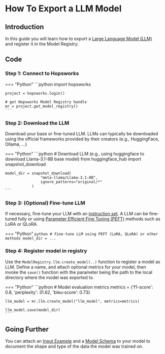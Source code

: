 # How To Export a LLM Model

## Introduction

In this guide you will learn how to export a [Large Language Model (LLM)](https://www.hopsworks.ai/dictionary/llms-large-language-models) and register it in the Model Registry.

## Code

### Step 1: Connect to Hopsworks

=== "Python"
    ```python
    import hopsworks

    project = hopsworks.login()

    # get Hopsworks Model Registry handle
    mr = project.get_model_registry()
    ```

### Step 2: Download the LLM

Download your base or fine-tuned LLM. LLMs can typically be downloaded using the official frameworks provided by their creators (e.g., HuggingFace, Ollama, ...)

=== "Python"
    ```python
    # Download LLM (e.g., using huggingface to download Llama-3.1-8B base model)
    from huggingface_hub import snapshot_download

    model_dir = snapshot_download(
                    "meta-llama/Llama-3.1-8B",
                    ignore_patterns="original/*"
                )
    ```

### Step 3: (Optional) Fine-tune LLM

If necessary, fine-tune your LLM with an [instruction set](https://www.hopsworks.ai/dictionary/instruction-datasets-for-fine-tuning-llms). A LLM can be fine-tuned fully or using [Parameter Efficient Fine Tuning (PEFT)](https://www.hopsworks.ai/dictionary/parameter-efficient-fine-tuning-of-llms) methods such as LoRA or QLoRA.

=== "Python"
    ```python
    # Fine-tune LLM using PEFT (LoRA, QLoRA) or other methods
    model_dir = ...
    ```

### Step 4: Register model in registry

Use the `ModelRegistry.llm.create_model(..)` function to register a model as LLM. Define a name, and attach optional metrics for your model, then invoke the `save()` function with the parameter being the path to the local directory where the model was exported to.

=== "Python"
    ```python
    # Model evaluation metrics
    metrics = {'f1-score': 0.8, 'perplexity': 31.62, 'bleu-score': 0.73}

    llm_model = mr.llm.create_model("llm_model", metrics=metrics)

    llm_model.save(model_dir)
    ```

## Going Further

You can attach an [Input Example](../input_example.md) and a [Model Schema](../input_example.md) to your model to document the shape and type of the data the model was trained on.
